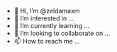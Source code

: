 - 👋 Hi, I’m @zeldamaxm
- 👀 I’m interested in ...
- 🌱 I’m currently learning ...
- 💞️ I’m looking to collaborate on ...
- 📫 How to reach me ...

<!---
zeldamaxm/zeldamaxm is a ✨ special ✨ repository because its `README.md` (this file) appears on your GitHub profile.
You can click the Preview link to take a look at your changes.
--->
